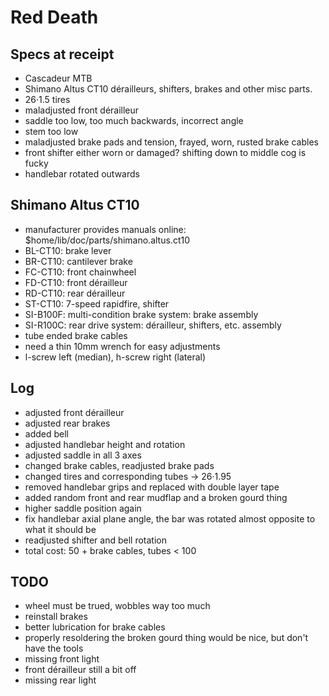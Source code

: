 # Red Death

## Specs at receipt
- Cascadeur MTB
- Shimano Altus CT10 dérailleurs, shifters, brakes and other misc parts.
- 26·1.5 tires
- maladjusted front dérailleur
- saddle too low, too much backwards, incorrect angle
- stem too low
- maladjusted brake pads and tension, frayed, worn, rusted brake cables
- front shifter either worn or damaged? shifting down to middle cog is fucky
- handlebar rotated outwards

## Shimano Altus CT10
- manufacturer provides manuals online: $home/lib/doc/parts/shimano.altus.ct10
- BL-CT10: brake lever
- BR-CT10: cantilever brake
- FC-CT10: front chainwheel
- FD-CT10: front dérailleur
- RD-CT10: rear dérailleur
- ST-CT10: 7-speed rapidfire, shifter
- SI-B100F: multi-condition brake system: brake assembly
- SI-R100C: rear drive system: dérailleur, shifters, etc. assembly
- tube ended brake cables
- need a thin 10mm wrench for easy adjustments
- l-screw left (median), h-screw right (lateral)

## Log
- adjusted front dérailleur
- adjusted rear brakes
- added bell
- adjusted handlebar height and rotation
- adjusted saddle in all 3 axes
- changed brake cables, readjusted brake pads
- changed tires and corresponding tubes → 26·1.95
- removed handlebar grips and replaced with double layer tape
- added random front and rear mudflap and a broken gourd thing
- higher saddle position again
- fix handlebar axial plane angle,
the bar was rotated almost opposite to what it should be
- readjusted shifter and bell rotation
- total cost: 50 + brake cables, tubes < 100

## TODO
- wheel must be trued, wobbles way too much
- reinstall brakes
- better lubrication for brake cables
- properly resoldering the broken gourd thing would be nice,
but don't have the tools
- missing front light
- front dérailleur still a bit off
- missing rear light

